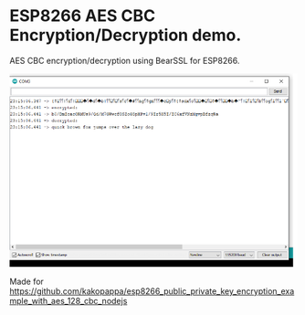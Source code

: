 # ESP8266 AES CBC Encryption/Decryption demo.

AES CBC encryption/decryption using BearSSL for ESP8266. 

![ESP8266 AES CBC encryption decryption demo](https://github.com/kakopappa/esp8266-aes-cbc-encryption-decryption/blob/main/demo.png)


Made for https://github.com/kakopappa/esp8266_public_private_key_encryption_example_with_aes_128_cbc_nodejs
